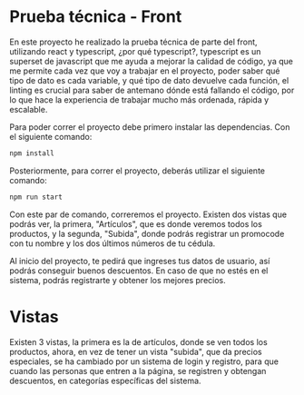# Prueba técnica - Front

En este proyecto he realizado la prueba técnica de parte del front, utilizando react y typescript, ¿por qué typescript?, typescript es un superset de javascript que me ayuda a mejorar la calidad de código, ya que me permite cada vez que voy a trabajar en el proyecto, poder saber qué tipo de dato es cada variable, y qué tipo de dato devuelve cada función, el linting es crucial para saber de antemano dónde está fallando el código, por lo que hace la experiencia de trabajar mucho más ordenada, rápida y escalable. 

Para poder correr el proyecto debe primero instalar las dependencias. Con el siguiente comando:

```bash
npm install
```

Posteriormente, para correr el proyecto, deberás utilizar el siguiente comando:

```bash
npm run start
```
Con este par de comando, correremos el proyecto.
Existen dos vistas que podrás ver, la primera, "Artículos", que es donde veremos todos los productos, y la segunda, "Subida", donde podrás registrar un promocode con tu nombre y los dos últimos números de tu cédula.

Al inicio del proyecto, te pedirá que ingreses tus datos de usuario, así podrás conseguir buenos descuentos. En caso de que no estés en el sistema, podrás registrarte y obtener los mejores precios.

# Vistas

Existen 3 vistas, la primera es la de artículos, donde se ven todos los productos, ahora, en vez de tener un vista "subida", que da precios especiales, se ha cambiado por un sistema de login y registro, para que cuando las personas que entren a la página, se registren y obtengan descuentos, en categorías específicas del sistema.

